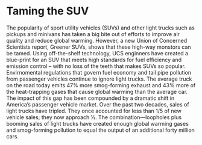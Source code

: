 # Taming the SUV
The popularity of sport utility vehicles (SUVs) and other light trucks such as pickups and minivans has taken a big bite out of efforts to improve air quality and reduce global warming. 
However, a new Union of Concerned Scientists report, Greener SUVs, shows that these high-way monstors can be tamed. 
Using off-the-shelf technology, UCS enginners have created a blue-print for an SUV that meets high standards for fuel efficiency and emission control – with no loss of the teeth that makes SUVs so popular.
Envirnomental regulations that govern fuel economy and tail pipe pollution from passenger vehicles continue to ignore light trucks. The average truck on the road today emits 47% more smog-forming exhaust and 43% more of the heat-trapping gases that cause global warming than the average car. The impact of this gap has been compounded by a dramatic shift in America’s passenger vehicle market. 
Over the past two decades, sales of light trucks have tripled. They once accounted for less than 1/5 of new vehicle sales; they now approach 1⁄2. The combination—loopholes plus booming sales of light trucks have created enough global warming gases and smog-forming pollution to equal the output of an additional forty million cars.